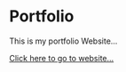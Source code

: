 # Portfolio
This is my portfolio Website...

[Click here to go to website...](https://ritik900.github.io/portfolio/)
